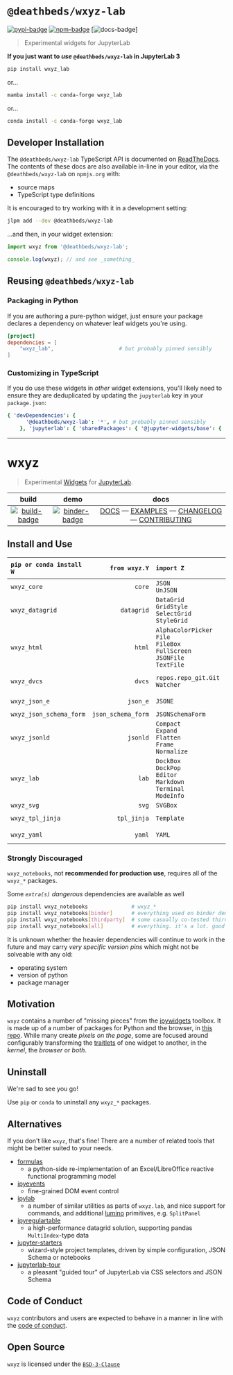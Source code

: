 # `@deathbeds/wxyz-lab`

[![pypi-badge][]][pypi] [![npm-badge][]][npm] [![docs-badge][docs]]

[pypi-badge]: https://img.shields.io/pypi/v/wxyz_lab
[pypi]: https://pypi.org/project/wxyz-lab
[npm-badge]: https://img.shields.io/npm/v/@deathbeds/wxyz-lab
[npm]: https://www.npmjs.com/package/@deathbeds/wxyz-lab
[docs-badge]: https://img.shields.io/badge/docs-pages-black
[docs]: https://wxyz.rtfd.io

> Experimental widgets for JupyterLab

**If you just want to _use_ `@deathbeds/wxyz-lab` in JupyterLab 3**

```bash
pip install wxyz_lab
```

or...

```bash
mamba install -c conda-forge wxyz_lab
```

or...

```bash
conda install -c conda-forge wxyz_lab
```

## Developer Installation

The `@deathbeds/wxyz-lab` TypeScript API is documented on [ReadTheDocs][docs]. The
contents of these docs are also available in-line in your editor, via the
`@deathbeds/wxyz-lab` on `npmjs.org` with:

- source maps
- TypeScript type definitions

It is encouraged to try working with it in a development setting:

```bash
jlpm add --dev @deathbeds/wxyz-lab
```

...and then, in your widget extension:

```ts
import wxyz from '@deathbeds/wxyz-lab';

console.log(wxyz); // and see _something_
```

## Reusing `@deathbeds/wxyz-lab`

### Packaging in Python

If you are authoring a pure-python widget, just ensure your package declares a
dependency on whatever leaf widgets you're using.

```toml
[project]
dependencies = [
    "wxyz_lab",                     # but probably pinned sensibly
]
```

### Customizing in TypeScript

If you do use these widgets in _other_ widget extensions, you'll likely need to ensure
they are deduplicated by updating the `jupyterlab` key in your `package.json`:

```yaml
{ 'devDependencies': {
      '@deathbeds/wxyz-lab': '*', # but probably pinned sensibly
    }, 'jupyterlab': { 'sharedPackages': { '@jupyter-widgets/base': { 'bundled': false, 'singleton': true }, '@jupyter-widgets/controls': { 'bundled': false, 'singleton': true }, '@deathbeds/wxyz-lab': { 'bundled': false, 'singleton': true } } } }
```

---

# wxyz

> Experimental [Widgets][] for [JupyterLab][].

|           build           |            demo             |                            docs                            |
| :-----------------------: | :-------------------------: | :--------------------------------------------------------: |
| [![build-badge][]][build] | [![binder-badge][]][binder] | [DOCS][] — [EXAMPLES][] — [CHANGELOG][] — [CONTRIBUTING][] |

## Install and Use

| `pip or conda install W` |      `from wxyz.Y` | `import Z`                                                                                 | _powered by_                               |
| :----------------------- | -----------------: | :----------------------------------------------------------------------------------------- | ------------------------------------------ |
| `wxyz_core`              |             `core` | `JSON`<br/>`UnJSON`<br/>                                                                   | `jsonpointer`<br/>`jsonschema`             |
| `wxyz_datagrid`          |         `datagrid` | `DataGrid`<br/>`GridStyle`<br/>`SelectGrid`<br/>`StyleGrid`                                | `pandas`<br/>`wxyz_core`                   |
| `wxyz_html`              |             `html` | `AlphaColorPicker`<br/>`File`<br/>`FileBox`<br/>`FullScreen`<br/>`JSONFile`<br/>`TextFile` | `wxyz_core`                                |
| `wxyz_dvcs`              |             `dvcs` | `repos.repo_git.Git`<br/>`Watcher`                                                         | `gitpython`<br/>`watchgod`<br/>`wxyz_core` |
| `wxyz_json_e`            |           `json_e` | `JSONE`                                                                                    | `jsone`<br/>`wxyz_core`                    |
| `wxyz_json_schema_form`  | `json_schema_form` | `JSONSchemaForm`                                                                           | `wxyz_core`                                |
| `wxyz_jsonld`            |           `jsonld` | `Compact`<br/>`Expand`<br/>`Flatten`<br/>`Frame`<br/>`Normalize`                           | `pyld`<br/>`wxyz_core`                     |
| `wxyz_lab`               |              `lab` | `DockBox`<br/>`DockPop`<br/>`Editor`<br/>`Markdown`<br/>`Terminal`<br/>`ModeInfo`          | `jupyterlab`<br/>`wxyz_core`               |
| `wxyz_svg`               |              `svg` | `SVGBox`                                                                                   | `wxyz_core`                                |
| `wxyz_tpl_jinja`         |        `tpl_jinja` | `Template`                                                                                 | `jinja2`<br/>`wxyz_core`                   |
| `wxyz_yaml`              |             `yaml` | `YAML`                                                                                     | `pyyaml`<br/>`wxyz_core`                   |

### Strongly Discouraged

`wxyz_notebooks`, not **recommended for production use**, requires all of the `wxyz_*`
packages.

Some _`extra(s)` dangerous_ dependencies are available as well

```bash
pip install wxyz_notebooks              # wxyz_*
pip install wxyz_notebooks[binder]      # everything used on binder demos, used in tests
pip install wxyz_notebooks[thirdparty]  # some casually co-tested third-party packages
pip install wxyz_notebooks[all]         # everything. it's a lot. good luck.
```

It is unknown whether the heavier dependencies will continue to work in the future and
may carry _very specific version pins_ which might not be solveable with any old:

- operating system
- version of python
- package manager

## Motivation

`wxyz` contains a number of "missing pieces" from the [ipywidgets][] toolbox. It is made
up of a number of packages for Python and the browser, in [this repo][]. While many
create _pixels on the page_, some are focused around configurably transforming the
[traitlets][] of one widget to another, in the _kernel_, the _browser_ or _both_.

## Uninstall

We're sad to see you go!

Use `pip` or `conda` to uninstall any `wxyz_*` packages.

## Alternatives

If you don't like `wxyz`, that's fine! There are a number of related tools that might be
better suited to your needs.

- [formulas]
  - a python-side re-implementation of an Excel/LibreOffice reactive functional
    programming model
- [ipyevents]
  - fine-grained DOM event control
- [ipylab]
  - a number of similar utilities as parts of `wxyz.lab`, and nice support for commands,
    and additional [lumino][] primitives, e.g. `SplitPanel`
- [ipyregulartable]
  - a high-performance datagrid solution, supporting pandas `MultiIndex`-type data
- [jupyter-starters]
  - wizard-style project templates, driven by simple configuration, JSON Schema or
    notebooks
- [jupyterlab-tour]
  - a pleasant "guided tour" of JupyterLab via CSS selectors and JSON Schema

## Code of Conduct

`wxyz` contributors and users are expected to behave in a manner in line with the [code
of conduct].

## Open Source

`wxyz` is licensed under the [`BSD-3-Clause`][license]

[binder-badge]: https://mybinder.org/badge_logo.svg
[binder]:
  https://mybinder.org/v2/gh/deathbeds/wxyz/main?urlpath=lab/tree/src/py/wxyz_notebooks/src/wxyz/notebooks/index.ipynb
[docs]: https://deathbeds.github.io/wxyz
[build-badge]:
  https://dev.azure.com/nickbollweg/deathbeds/_apis/build/status/deathbeds.wxyz?branchName=main
[build]:
  https://dev.azure.com/nickbollweg/deathbeds/_build/latest?definitionId=6&branchName=main
[changelog]: https://github.com/deathbeds/wxyz/blob/main/CHANGELOG.md
[contributing]: https://github.com/deathbeds/wxyz/blob/main/CONTRIBUTING.md
[examples]:
  https://github.com/deathbeds/wxyz/blob/main/src/py/wxyz_notebooks/src/wxyz/notebooks/index.ipynb
[formulas]: https://pypi.org/project/formulas/
[ipyevents]: https://github.com/mwcraig/ipyevents
[ipylab]: https://github.com/jtpio/ipylab
[ipyregulartable]: https://github.com/jpmorganchase/ipyregulartable
[ipywidgets]: https://github.com/jupyter-widgets/ipywidgets
[jupyter-starters]: https://pypi.org/project/jupyter-starters/
[jupyterlab-tour]: https://github.com/fcollonval/jupyterlab-tour
[jupyterlab]: https://github.com/jupyterlab/jupyterlab
[lumino]: https://github.com/jupyterlab/lumino
[this repo]: https://github.com/deathbeds/wxyz
[traitlets]: https://github.com/ipython/traitlets
[widgets]: https://jupyter.org/widgets
[license]: https://github.com/deathbeds/wxyz/blob/main/CHANGELOG.md
[code of conduct]: https://github.com/deathbeds/wxyz/blob/main/CODE_OF_CONDUCT.md

